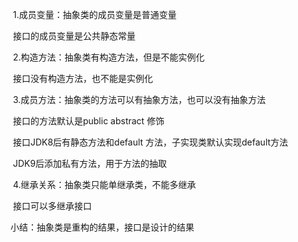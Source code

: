 ​    1.成员变量：抽象类的成员变量是普通变量  

​                        接口的成员变量是公共静态常量

​    2.构造方法：抽象类有构造方法，但是不能实例化

​                         接口没有构造方法，也不能是实例化

​    3.成员方法：抽象类的方法可以有抽象方法，也可以没有抽象方法

​                          接口的方法默认是public abstract 修饰

​                          接口JDK8后有静态方法和default 方法，子实现类默认实现default方法

​                          JDK9后添加私有方法，用于方法的抽取

​     4.继承关系：抽象类只能单继承类，不能多继承

​                           接口可以多继承接口

小结：抽象类是重构的结果，接口是设计的结果